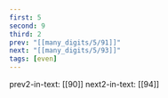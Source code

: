 ```yaml
---
first: 5
second: 9
third: 2
prev: "[[many_digits/5/91]]"
next: "[[many_digits/5/93]]"
tags: [even]
---
```

prev2-in-text: [[90]]
next2-in-text: [[94]]
